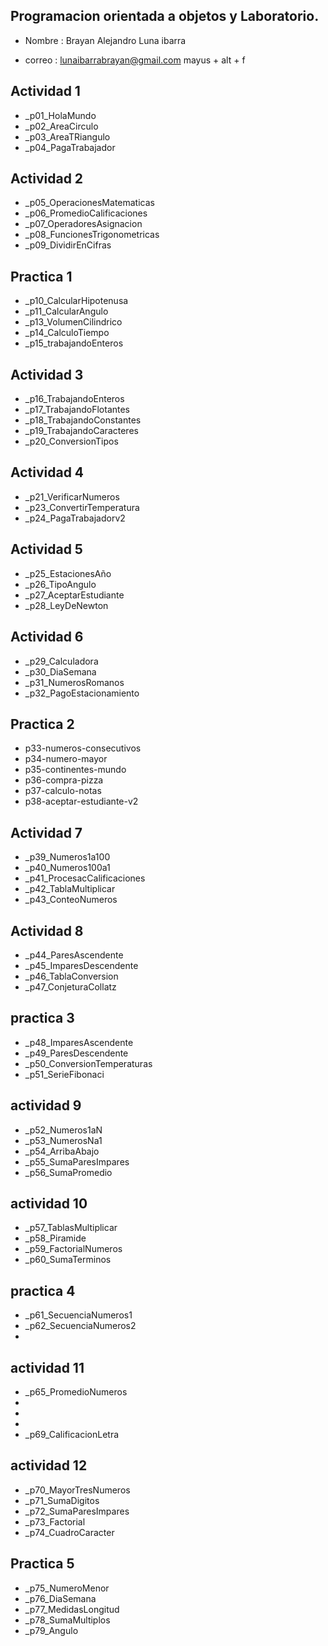 ## Programacion orientada a objetos y Laboratorio.

- Nombre : Brayan Alejandro Luna ibarra 

- correo : lunaibarrabrayan@gmail.com
mayus + alt + f

## Actividad 1

- _p01_HolaMundo 
- _p02_AreaCirculo
- _p03_AreaTRiangulo
- _p04_PagaTrabajador

## Actividad 2
- _p05_OperacionesMatematicas
- _p06_PromedioCalificaciones
- _p07_OperadoresAsignacion 
- _p08_FuncionesTrigonometricas
- _p09_DividirEnCifras
## Practica 1
- _p10_CalcularHipotenusa
- _p11_CalcularAngulo
- _p13_VolumenCilindrico
- _p14_CalculoTiempo
- _p15_trabajandoEnteros 
## Actividad 3
- _p16_TrabajandoEnteros 
- _p17_TrabajandoFlotantes
- _p18_TrabajandoConstantes
- _p19_TrabajandoCaracteres
- _p20_ConversionTipos
## Actividad 4
- _p21_VerificarNumeros
- _p23_ConvertirTemperatura
- _p24_PagaTrabajadorv2
## Actividad 5
- _p25_EstacionesAño
- _p26_TipoAngulo
- _p27_AceptarEstudiante
- _p28_LeyDeNewton
## Actividad 6
- _p29_Calculadora
- _p30_DiaSemana
- _p31_NumerosRomanos
- _p32_PagoEstacionamiento 
## Practica 2
- p33-numeros-consecutivos
- p34-numero-mayor
- p35-continentes-mundo
- p36-compra-pizza
- p37-calculo-notas
- p38-aceptar-estudiante-v2
## Actividad 7
- _p39_Numeros1a100
- _p40_Numeros100a1
- _p41_ProcesacCalificaciones
- _p42_TablaMultiplicar
- _p43_ConteoNumeros

## Actividad 8
- _p44_ParesAscendente
- _p45_ImparesDescendente
- _p46_TablaConversion
- _p47_ConjeturaCollatz
## practica 3
- _p48_ImparesAscendente
- _p49_ParesDescendente
- _p50_ConversionTemperaturas
- _p51_SerieFibonaci
## actividad 9
- _p52_Numeros1aN
- _p53_NumerosNa1
- _p54_ArribaAbajo
- _p55_SumaParesImpares
- _p56_SumaPromedio
## actividad 10
- _p57_TablasMultiplicar
- _p58_Piramide
- _p59_FactorialNumeros
- _p60_SumaTerminos
## practica 4 
- _p61_SecuenciaNumeros1
- _p62_SecuenciaNumeros2
- 
## actividad 11
- _p65_PromedioNumeros
- 
- 
- 
- _p69_CalificacionLetra

## actividad 12
- _p70_MayorTresNumeros
- _p71_SumaDigitos
- _p72_SumaParesImpares
- _p73_Factorial
- _p74_CuadroCaracter

## Practica 5 
- _p75_NumeroMenor
- _p76_DiaSemana
- _p77_MedidasLongitud
- _p78_SumaMultiplos
- _p79_Angulo